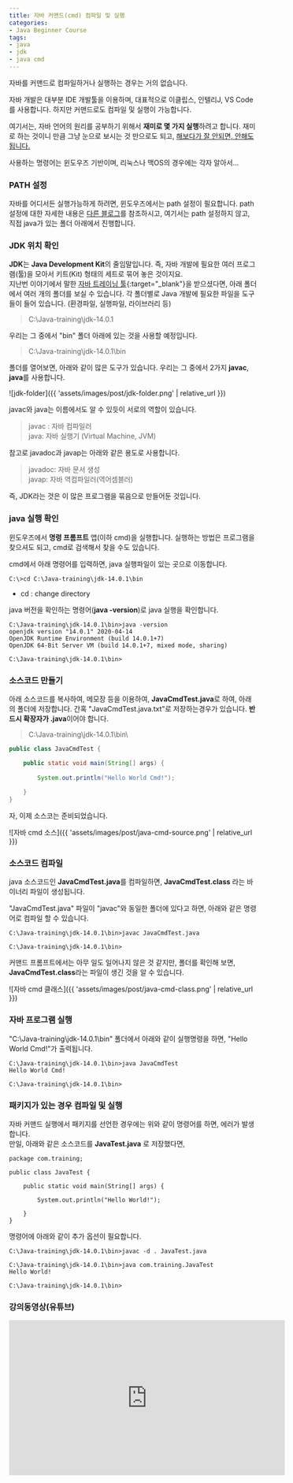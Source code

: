 ```yaml
---
title: 자바 커맨드(cmd) 컴파일 및 실행
categories:
- Java Beginner Course
tags:
- java
- jdk
- java cmd
---
```


자바를 커맨드로 컴파일하거나 실행하는 경우는 거의 없습니다.

자바 개발은 대부분 IDE 개발툴을 이용하며, 대표적으로 이클립스, 인텔리J, VS Code 를 사용합니다. 하지만  커맨드로도 컴파일 및 실행이 가능합니다.

여기서는, 자바 언어의 원리를 공부하기 위해서 **재미로 몇 가지 실행**하려고 합니다. 재미로 하는 것이니 만큼 그냥 눈으로 보시는 것 만으로도 되고, <u>해보다가 잘 안되면, 안해도 됩니다.</u>

사용하는 명령어는 윈도우즈 기반이며, 리눅스나 맥OS의 경우에는 각자 알아서...

### PATH 설정

자바를 어디서든 실행가능하게 하려면, 윈도우즈에서는 path 설정이 필요합니다.
path 설정에 대한 자세한 내용은 [다른 블로그](https://data-make.tistory.com/28)를 참조하시고,  여기서는 path 설정하지 않고, 직접 java가 있는 폴더 아래에서 진행합니다.

### JDK 위치 확인

**JDK**는 **Java Development Kit**의 줄임말입니다. 즉, 자바 개발에 필요한 여러 프로그램(툴)을 모아서 키트(Kit) 형태의 세트로 묶어 놓은 것이지요.   
지난번 이야기에서 말한 [자바 트레이닝 툴](/tools/java-training-tools){:target="_blank"}을 받으셨다면, 아래 폴더에서 여러 개의 폴더를 보실 수 있습니다. 각 폴더별로 Java 개발에 필요한 파일을 도구들이 들어 있습니다. (환경파일, 실행파일, 라이브러리 등)
>C:\Java-training\jdk-14.0.1

우리는 그 중에서 "bin" 폴더 아래에 있는 것을 사용할 예정입니다.
>C:\Java-training\jdk-14.0.1\bin

폴더를 열어보면, 아래와 같이 많은 도구가 있습니다. 우리는 그 중에서 2가지 **javac**, **java**를 사용합니다.

![jdk-folder]({{ 'assets/images/post/jdk-folder.png' | relative_url }})

javac와 java는 이름에서도 알 수 있듯이 서로의 역할이 있습니다.

>  javac : 자바 컴파일러   
>  java: 자바 실행기 (Virtual Machine, JVM)

참고로 javadoc과 javap는 아래와 같은 용도로 사용합니다.

> javadoc: 자바 문서 생성   
> javap: 자바 역컴파일러(역어셈블러)

즉, JDK라는 것은 이 많은 프로그램을 묶음으로 만들어둔 것입니다.


### java 실행 확인

윈도우즈에서 **명령 프롬프트** 앱(이하 cmd)을 실행합니다. 실행하는 방법은 프로그램을 찾으셔도 되고, cmd로 검색해서 찾을 수도 있습니다.

cmd에서 아래 명령어를 입력하면, java 실행파일이 있는 곳으로 이동합니다.
```
C:\>cd C:\Java-training\jdk-14.0.1\bin
```
* cd : change directory

java 버전을 확인하는 명령어(**java -version**)로 java 실행을 확인합니다.   
```
C:\Java-training\jdk-14.0.1\bin>java -version
openjdk version "14.0.1" 2020-04-14
OpenJDK Runtime Environment (build 14.0.1+7)
OpenJDK 64-Bit Server VM (build 14.0.1+7, mixed mode, sharing)

C:\Java-training\jdk-14.0.1\bin>
```

### 소스코드 만들기

아래 소스코드를 복사하여, 메모장 등을 이용하여, **JavaCmdTest.java**로 하여, 아래의 폴더에 저장합니다.
간혹 "JavaCmdTest.java.txt"로 저장하는경우가 있습니다. **반드시 확장자가 .java**이어야 합니다. 

> C:\Java-training\jdk-14.0.1\bin\

```java
public class JavaCmdTest {

	public static void main(String[] args) {
		
		System.out.println("Hello World Cmd!");
		
	}
}

```

자, 이제 소스코는 준비되었습니다.   

![자바 cmd 소스]({{ 'assets/images/post/java-cmd-source.png' | relative_url }})

### 소스코드 컴파일

java 소스코드인 **JavaCmdTest.java**를 컴파일하면, **JavaCmdTest.class** 라는 바이너리 파일이 생성됩니다.

"JavaCmdTest.java" 파일이 "javac"와 동일한 폴더에 있다고 하면, 아래와 같은 명령어로 컴파일 할 수 있습니다.

```
C:\Java-training\jdk-14.0.1\bin>javac JavaCmdTest.java

C:\Java-training\jdk-14.0.1\bin>
```

커맨드 프롬프트에서는 아무 일도 일어나지 않은 것 같지만, 폴더를 확인해 보면, **JavaCmdTest.class**라는 파일이 생긴 것을 알 수 있습니다.

![자바 cmd 클래스]({{ 'assets/images/post/java-cmd-class.png' | relative_url }})


### 자바 프로그램 실행

"C:\Java-training\jdk-14.0.1\bin" 폴더에서 아래와 같이 실행명령을 하면, "Hello World Cmd!"가 출력됩니다.

```
C:\Java-training\jdk-14.0.1\bin>java JavaCmdTest
Hello World Cmd!

C:\Java-training\jdk-14.0.1\bin>
```


### 패키지가 있는 경우 컴파일 및 실행

자바 커맨드 실행에서 패키지를 선언한 경우에는 위와 같이 명령어를 하면, 에러가 발생합니다.   
만일, 아래와 같은 소스코드를 **JavaTest.java**  로 저장했다면,   

```
package com.training;

public class JavaTest {

	public static void main(String[] args) {
		
		System.out.println("Hello World!");
		
	}
}
```

명령어에 아래와 같이 추가 옵션이 필요합니다.

```
C:\Java-training\jdk-14.0.1\bin>javac -d . JavaTest.java

C:\Java-training\jdk-14.0.1\bin>java com.training.JavaTest
Hello World!

C:\Java-training\jdk-14.0.1\bin>
```

###  강의동영상(유튜브)

<iframe width="560" height="315" src="https://www.youtube.com/embed/-rnG5pFIuSg" frameborder="0" allow="accelerometer; autoplay; clipboard-write; encrypted-media; gyroscope; picture-in-picture" allowfullscreen></iframe>
